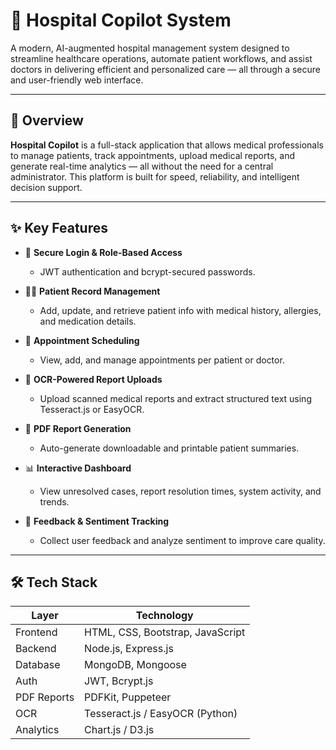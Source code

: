 # 🏥 Hospital Copilot System

A modern, AI-augmented hospital management system designed to streamline healthcare operations, automate patient workflows, and assist doctors in delivering efficient and personalized care — all through a secure and user-friendly web interface.

---

## 📌 Overview

**Hospital Copilot** is a full-stack application that allows medical professionals to manage patients, track appointments, upload medical reports, and generate real-time analytics — all without the need for a central administrator. This platform is built for speed, reliability, and intelligent decision support.

---

## ✨ Key Features

- 🔐 **Secure Login & Role-Based Access**
  - JWT authentication and bcrypt-secured passwords.

- 🧑‍⚕️ **Patient Record Management**
  - Add, update, and retrieve patient info with medical history, allergies, and medication details.

- 📅 **Appointment Scheduling**
  - View, add, and manage appointments per patient or doctor.

- 🧾 **OCR-Powered Report Uploads**
  - Upload scanned medical reports and extract structured text using Tesseract.js or EasyOCR.

- 📄 **PDF Report Generation**
  - Auto-generate downloadable and printable patient summaries.

- 📊 **Interactive Dashboard**
  - View unresolved cases, report resolution times, system activity, and trends.

- 💬 **Feedback & Sentiment Tracking**
  - Collect user feedback and analyze sentiment to improve care quality.

---

## 🛠️ Tech Stack

| Layer        | Technology                         |
|--------------|-------------------------------------|
| Frontend     | HTML, CSS, Bootstrap, JavaScript   |
| Backend      | Node.js, Express.js                |
| Database     | MongoDB, Mongoose                  |
| Auth         | JWT, Bcrypt.js                     |
| PDF Reports  | PDFKit, Puppeteer                  |
| OCR          | Tesseract.js / EasyOCR (Python)    |
| Analytics    | Chart.js / D3.js                   |



 
